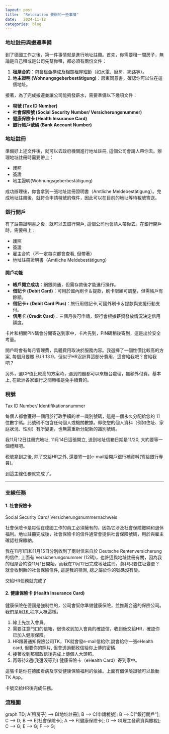 ```yaml
---
layout: post
title:  "Relocation 要辦的一些事情"
date:   2024-11-12
categories: blog
---
```


### 地址註冊與搬遷準備

到了德國工作之後，第一件事情就是進行地址註冊。首先，你需要租一間房子，無論是自己租或是公司先幫你租，都必須有兩份文件：

1. **租屋合約**：包含租金構成及相關租屋細節（如水電、廚房、網路等）。
2. **地主證明 (Wohnungsgeberbestätigung)**：房東同意書，確認你可以住在這個地址。

接著，為了完成搬遷並讓公司能夠發薪水，需要準備以下幾項文件：

- **稅號 (Tax ID Number)**
- **社會保險號 (Social Security Number/ Versicherungsnummer)**
- **健康保險卡 (Health Insurance Card)**
- **銀行帳戶號碼 (Bank Account Number)**

### 地址註冊

準備好上述文件後，就可以去政府機關進行地址註冊, 這個公司會請人帶你去。辦理地址註冊時需要帶上：

- 護照
- 簽證
- 地主證明(Wohnungsgeberbestätigung)

成功辦理後，你會拿到一張地址註冊證明書（Amtliche Meldebestätigung）。完成地址註冊後，就符合申請稅號的條件，因此可以在目前的地址等待稅號寄送。

### 銀行開戶

有了註冊證明書之後，就可以去銀行開戶, 這個公司也會請人帶你去。在銀行開戶時，需要帶上：

- 護照
- 簽證
- 雇主合約（不一定每次都會查看, 但帶著）
- 地址註冊證明書（Amtliche Meldebestätigung）

#### 開戶功能

- **帳戶開立成功**：網銀開通，但需存款後才能進行操作。
- **借記卡 (Debit Card)**：可用於國內刷卡＆提款，刷卡限額可調整，但需帳戶有餘額。
- **借記卡+ (Debit Card Plus)**：旅行用借記卡,可國外刷卡＆提款與支援行動支付。
- **信用卡 (Credit Card)**：三個月後可申請，銀行會根據薪資發放情況決定信用額度。

卡片和相關PIN碼會分開寄送到家中，卡片先到，PIN碼稍後寄到，這是出於安全考量。

開戶時會有每月管理費，具體費用取決於服務內容。我選擇了一個性價比較高的方案, 每個月要繳 EUR 13.9，但似乎HR沒計算這部分費用，這會給我吧？會給我吧？

另外，選CP值比較高的方案時，遇到問題都可以來櫃台處理，無額外付費。基本上, 在歐洲各家銀行之間轉帳是免手續費的。

### 稅號 
Tax ID Number/ Identifikationsnummer

每個人都會獲得一個用於行政手續的唯一識別號碼，這是一個永久分配給您的 11 位數字碼。此號碼不包含任何個人或機關數據。即使您的個人資料（例如住址、家庭狀況、性別）有所變更，也無需重新分配新的識別號碼。

我11月12日註冊完地址, 11月14日這張開立, 送到地址信箱日期是11/20, 大約要等一個禮拜吧。

税號拿到之後, 除了交給HR之外, 還要寄一封e-mail給開戶銀行補資料(寄給銀行專員)。

到這主線任務就完成了。

---

### 支線任務

#### 1. 社會保險卡
Social Security Card/ Versicherungsnummernachweis

社會保險卡是每個在德國工作的員工必須擁有的，因為它涉及社會保險繳納和退休福利。地址註冊完成後，社會保險卡的信件通常會提供社會保險號碼，用於與雇主確認社保繳納。

我在11月1日和11月15日分別收到了兩封信來自於 Deutsche Rentenversicherung 的信件, 上面有 Versicherungsnummer (12碼)，也許這與地址註冊有關，因為我的租屋合約從11月1日開始，而我在11月12日完成地址註冊。莫非只要住址變更？ 就會收到新的社會保險信件, 這是我的猜測, 總之屬於你的號碼沒有變。

交給HR任務就完成了

#### 2. 健康保險卡 (Health Insurance Card)

健康保險在德國是強制性的，公司會幫你準備健康保險，並推薦合適的保險公司。我們是用[TK](https://www.tk.de/techniker),程序大概這樣。
1. 線上先加入會員。
2. 需要注意門口的信箱，很快收到加入會員的確認信，收到後交給HR，確認你已加入健康保險。
3. HR跟著通知保險公司TK，TK就會發e-mail信給你,說會給你一張eHealth card, 但要你的照片, 但會透過郵政信給你上傳的密碼. 
4. 接著收到那郵政信後完成上傳個人大頭照。
5. 再等待2週(我還沒等到) 健康保險卡（eHealth Card）寄到家中。

這張卡是你在德國看病及享受健康保險福利的依據。上面有個保險證號可以啟動TK App。

卡號交給HR後完成任務。

### 流程圖

<div class="mermaid">
graph TD;
    A[租房子] --> B[地址註冊];
    B --> C[申請稅號];
    B --> D["銀行開戶"];
    C --> D;
    B --> E[社會保險卡];
    A --> F[健康保險卡];
    D --> G[雇主發薪資與繳稅];
    C --> G;
    E --> G;
    F --> G;
</div>






